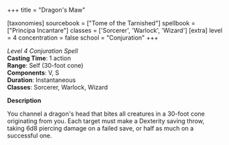 +++
title = "Dragon's Maw"

[taxonomies]
sourcebook = ["Tome of the Tarnished"]
spellbook = ["Principa Incantare"]
classes = ['Sorcerer', 'Warlock', 'Wizard']
[extra]
level = 4
concentration = false
school = "Conjuration"
+++

*Level 4 Conjuration Spell*  
**Casting Time**: 1 action  
**Range**: Self (30-foot cone)  
**Components**: V, S  
**Duration**: Instantaneous  
**Classes**: Sorcerer, Warlock, Wizard  

**Description**


You channel a dragon's head that bites all creatures in a 30-foot cone originating from you. Each target must make a Dexterity saving throw, taking  6d8 piercing damage on a failed save, or half as much on a successful one.
